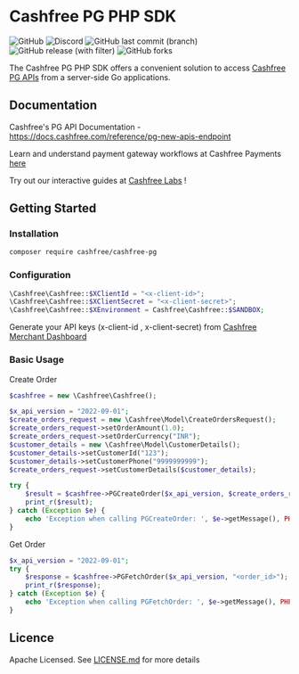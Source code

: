 # Cashfree PG PHP SDK
![GitHub](https://img.shields.io/github/license/cashfree/cashfree-pg-sdk-php) ![Discord](https://img.shields.io/discord/931125665669972018?label=discord) ![GitHub last commit (branch)](https://img.shields.io/github/last-commit/cashfree/cashfree-pg-sdk-php/master) ![GitHub release (with filter)](https://img.shields.io/github/v/release/cashfree/cashfree-pg-sdk-php?label=latest) ![GitHub forks](https://img.shields.io/github/forks/cashfree/cashfree-pg-sdk-php)

The Cashfree PG PHP SDK offers a convenient solution to access [Cashfree PG APIs](https://docs.cashfree.com/reference/pg-new-apis-endpoint) from a server-side Go  applications. 



## Documentation

Cashfree's PG API Documentation - https://docs.cashfree.com/reference/pg-new-apis-endpoint

Learn and understand payment gateway workflows at Cashfree Payments [here](https://docs.cashfree.com/docs/payment-gateway)

Try out our interactive guides at [Cashfree Labs](https://labs.cashfree.com/) !

## Getting Started

### Installation
```bash
composer require cashfree/cashfree-pg
```
### Configuration

```php
\Cashfree\Cashfree::$XClientId = "<x-client-id>";
\Cashfree\Cashfree::$XClientSecret = "<x-client-secret>";
\Cashfree\Cashfree::$XEnvironment = Cashfree\Cashfree::$SANDBOX;
```

Generate your API keys (x-client-id , x-client-secret) from [Cashfree Merchant Dashboard](https://merchant.cashfree.com/merchants/login)

### Basic Usage
Create Order
```php
$cashfree = new \Cashfree\Cashfree();

$x_api_version = "2022-09-01";
$create_orders_request = new \Cashfree\Model\CreateOrdersRequest();
$create_orders_request->setOrderAmount(1.0);
$create_orders_request->setOrderCurrency("INR");
$customer_details = new \Cashfree\Model\CustomerDetails();
$customer_details->setCustomerId("123");
$customer_details->setCustomerPhone("9999999999");
$create_orders_request->setCustomerDetails($customer_details);

try {
    $result = $cashfree->PGCreateOrder($x_api_version, $create_orders_request);
    print_r($result);
} catch (Exception $e) {
    echo 'Exception when calling PGCreateOrder: ', $e->getMessage(), PHP_EOL;
}
```

Get Order
```php
$x_api_version = "2022-09-01";
try {
    $response = $cashfree->PGFetchOrder($x_api_version, "<order_id>");
    print_r($response);
} catch (Exception $e) {
    echo 'Exception when calling PGFetchOrder: ', $e->getMessage(), PHP_EOL;
}
```

## Licence

Apache Licensed. See [LICENSE.md](LICENSE.md) for more details
